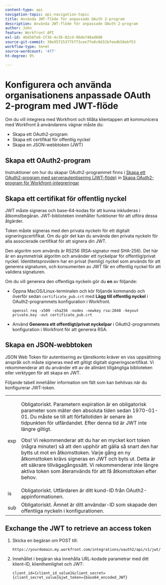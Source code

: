 ```yaml
---
content-type: api
navigation-topic: api-navigation-topic
title: Använda JWT-flöde för anpassade OAuth 2-program
description: Använda JWT-flöde för anpassade OAuth 2-program
author: John
feature: Workfront API
exl-id: 4bd56fe6-1f36-4c36-82cd-96de748ad680
source-git-commit: 38e957253775f73cee7fe0c0d31bfeedb58ebf53
workflow-type: tm+mt
source-wordcount: '477'
ht-degree: 0%

---
```


# Konfigurera och använda organisationens anpassade OAuth 2-program med JWT-flöde

Om du vill integrera med Workfront och tillåta klientappen att kommunicera med Workfront å användarens vägnar måste du:

* Skapa ett OAuth2-program
* Skapa ett certifikat för offentlig nyckel
* Skapa en JSON-webbtoken (JWT)

## Skapa ett OAuth2-program

Instruktioner om hur du skapar OAuth2-programmet finns i [Skapa ett OAuth2-program med serverautentisering (JWT-flöde)](../../administration-and-setup/configure-integrations/create-oauth-application.md#create2) in [Skapa OAuth2-program för Workfront-integreringar](../../administration-and-setup/configure-integrations/create-oauth-application.md)

## Skapa ett certifikat för offentlig nyckel

JWT måste signeras och base-64-kodas för att kunna inkluderas i åtkomstbegäran. JWT-biblioteken innehåller funktioner för att utföra dessa åtgärder.

Token måste signeras med den privata nyckeln för ett digitalt signeringscertifikat. Om du gör det kan du använda den privata nyckeln för alla associerade certifikat för att signera din JWT.

Den algoritm som används är RS256 (RSA-signatur med SHA-256). Det här är en asymmetrisk algoritm och använder ett nyckelpar för offentlig/privat nyckel. Identitetsprovidern har en privat (hemlig) nyckel som används för att generera signaturen, och konsumenten av JWT får en offentlig nyckel för att validera signaturen.

Om du vill generera den offentliga nyckeln gör du **en** av följande:

* Öppna MacOS/Linux-terminalen och kör följande kommando och överför sedan `certificate_pub.crt` med **Lägg till offentlig nyckel** i OAuth2-programmets konfiguration i Workfront.

   <!-- [Copy](javascript:void(0);) -->
   <pre><code>openssl req -x509 -sha256 -nodes -newkey rsa:2048 -keyout private.key -out certificate_pub.crt</code></pre>

* Använd **Generera ett offentligt/privat nyckelpar** i OAuth2-programmets konfiguration i Workfront för att generera RSA.

## Skapa en JSON-webbtoken

JSON Web Token för autentisering av tjänstkonto kräver en viss uppsättning anspråk och måste signeras med ett giltigt digitalt signeringscertifikat. Vi rekommenderar att du använder ett av de allmänt tillgängliga biblioteken eller verktygen för att skapa en JWT.

Följande tabell innehåller information om fält som kan behövas när du konfigurerar JWT-token.

<table style="table-layout:auto"> 
 <col> 
 <col> 
 <tbody> 
  <tr> 
   <td role="rowheader">exp</td> 
   <td> <p>Obligatoriskt. Parametern expiration är en obligatorisk parameter som mäter den absoluta tiden sedan 1970-01-01. Du måste se till att förfallotiden är senare än tidpunkten för utfärdandet. Efter denna tid är JWT inte längre giltigt. </p> <p>Obs! Vi rekommenderar att du har en mycket kort token (några minuter) så att den upphör att gälla så snart den har bytts ut mot en åtkomsttoken. Varje gång en ny åtkomsttoken krävs signeras en JWT och byts ut. Detta är ett säkrare tillvägagångssätt. Vi rekommenderar inte längre aktiva token som återanvänds för att få åtkomsttoken efter behov.</p> </td> 
  </tr> 
  <tr> 
   <td role="rowheader">is</td> 
   <td>Obligatoriskt. Utfärdaren är ditt kund-ID från OAuth2-appinformationen.</td> 
  </tr> 
  <tr> 
   <td role="rowheader">sub</td> 
   <td>Obligatoriskt. Ämnet är ditt användar-ID som skapade den offentliga nyckeln i konfigurationen.</td> 
  </tr> 
 </tbody> 
</table>

## Exchange the JWT to retrieve an access token

1. Skicka en begäran om POST till:

   <!-- [Copy](javascript:void(0);) -->
   <pre><code>https://yourdomain.my.workfront.com/integrations/oauth2/api/v1/jwt/exchange</code></pre>

1. Innehållet i begäran ska innehålla URL-kodade parametrar med ditt klient-ID, klienthemlighet och JWT:

   <!-- [Copy](javascript:void(0);) -->
   <pre><code>client_id={client_id_value}&client_secret={client_secret_value}&jwt_token={base64_encoded_JWT}</code></pre>

 
